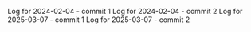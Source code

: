 Log for 2024-02-04 - commit 1
Log for 2024-02-04 - commit 2
Log for 2025-03-07 - commit 1
Log for 2025-03-07 - commit 2
